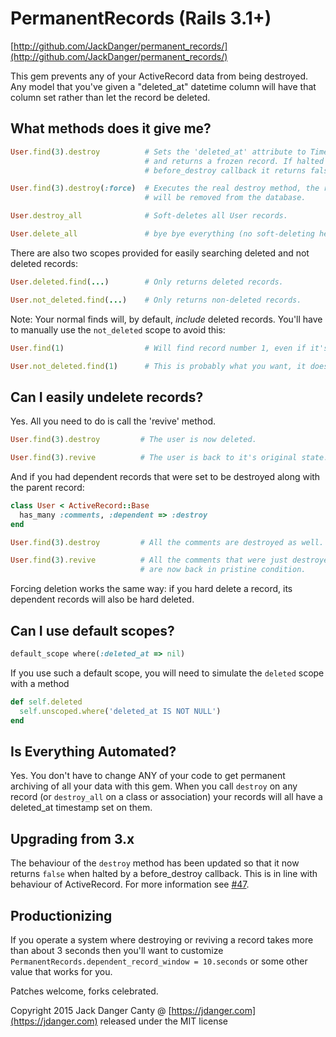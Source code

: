 # PermanentRecords (Rails 3.1+)

[http://github.com/JackDanger/permanent_records/](http://github.com/JackDanger/permanent_records/)

This gem prevents any of your ActiveRecord data from being destroyed.
Any model that you've given a "deleted_at" datetime column will have that column set rather than let the record be deleted.

## What methods does it give me?

```ruby
User.find(3).destroy          # Sets the 'deleted_at' attribute to Time.now
                              # and returns a frozen record. If halted by a
                              # before_destroy callback it returns false instead

User.find(3).destroy(:force)  # Executes the real destroy method, the record
                              # will be removed from the database.

User.destroy_all              # Soft-deletes all User records.

User.delete_all               # bye bye everything (no soft-deleting here)
```
There are also two scopes provided for easily searching deleted and not deleted records:

```ruby
User.deleted.find(...)        # Only returns deleted records.

User.not_deleted.find(...)    # Only returns non-deleted records.
```

Note: Your normal finds will, by default, _include_ deleted records. You'll have to manually use the ```not_deleted``` scope to avoid this:

```ruby
User.find(1)                  # Will find record number 1, even if it's deleted.

User.not_deleted.find(1)      # This is probably what you want, it doesn't find deleted records.
```

## Can I easily undelete records?

Yes. All you need to do is call the 'revive' method.

```ruby
User.find(3).destroy         # The user is now deleted.

User.find(3).revive          # The user is back to it's original state.
```

And if you had dependent records that were set to be destroyed along with the parent record:

```ruby
class User < ActiveRecord::Base
  has_many :comments, :dependent => :destroy
end

User.find(3).destroy         # All the comments are destroyed as well.

User.find(3).revive          # All the comments that were just destroyed
                             # are now back in pristine condition.
```

Forcing deletion works the same way: if you hard delete a record, its dependent records will also be hard deleted.

## Can I use default scopes?

```ruby
default_scope where(:deleted_at => nil)
```

If you use such a default scope, you will need to simulate the `deleted` scope with a method

```ruby
def self.deleted
  self.unscoped.where('deleted_at IS NOT NULL')
end
```

## Is Everything Automated?

Yes. You don't have to change ANY of your code to get permanent archiving of all your data with this gem.
When you call `destroy` on any record  (or `destroy_all` on a class or association) your records will
all have a deleted_at timestamp set on them.

## Upgrading from 3.x

The behaviour of the `destroy` method has been updated so that it now returns
`false` when halted by a before_destroy callback. This is in line with behaviour
of ActiveRecord. For more information see
[#47](https://github.com/JackDanger/permanent_records/issues/47).

## Productionizing

If you operate a system where destroying or reviving a record takes more
than about 3 seconds then you'll want to customize
`PermanentRecords.dependent_record_window = 10.seconds` or some other
value that works for you.

Patches welcome, forks celebrated.

Copyright 2015 Jack Danger Canty @ [https://jdanger.com](https://jdanger.com) released under the MIT license
